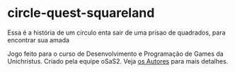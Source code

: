 # circle-quest-squareland
Essa é a história de um círculo enta sair de uma prisao de quadrados, para encontrar sua amada

Jogo feito para o curso de Desenvolvimento e Programação de Games da Unichristus. Criado pela equipe oSaS2.
Veja [os Autores](AUTHORS.md) para mais detalhes.
